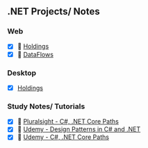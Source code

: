 #  

## .NET Projects/ Notes

### Web

- [x] :link: [Holdings](Web/Holdings/)
- [x] :link: [DataFlows](Web/DataFlows/)

### Desktop

- [x] [Holdings](Web/Holdings/)

### Study Notes/ Tutorials

- [x] :link: [Pluralsight - C#, .NET Core Paths](Learn/PluralSight/)
- [x] :link: [Udemy - Design Patterns in C# and .NET ](Learn/LinkedIn/)
- [x] :link: [Udemy - C#, .NET Core Paths](Learn/Learn/)